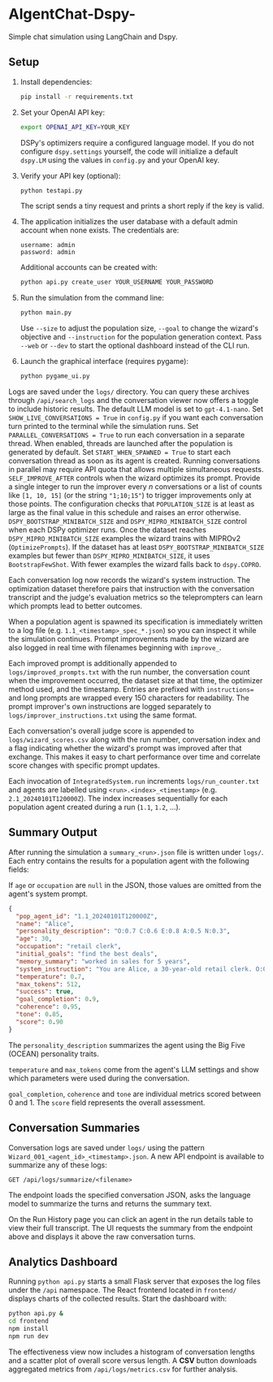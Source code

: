 # AIgentChat-Dspy-

Simple chat simulation using LangChain and Dspy.

## Setup

1. Install dependencies:

   ```bash
   pip install -r requirements.txt
   ```

2. Set your OpenAI API key:

   ```bash
   export OPENAI_API_KEY=YOUR_KEY
   ```

   DSPy's optimizers require a configured language model. If you do not
   configure `dspy.settings` yourself, the code will initialize a default
   `dspy.LM` using the values in `config.py` and your OpenAI key.

3. Verify your API key (optional):

   ```bash
   python testapi.py
   ```

   The script sends a tiny request and prints a short reply if the key is valid.


4. The application initializes the user database with a default admin
   account when none exists. The credentials are:

   ```
   username: admin
   password: admin
   ```

   Additional accounts can be created with:

   ```bash
   python api.py create_user YOUR_USERNAME YOUR_PASSWORD
   ```

5. Run the simulation from the command line:

   ```bash
   python main.py
   ```

   Use `--size` to adjust the population size, `--goal` to change the wizard's
   objective and `--instruction` for the population generation context. Pass
   `--web` or `--dev` to start the optional dashboard instead of the CLI run.

6. Launch the graphical interface (requires pygame):

   ```bash
   python pygame_ui.py
   ```

Logs are saved under the `logs/` directory.
You can query these archives through `/api/search_logs` and the conversation viewer now offers a toggle to include historic results.
The default LLM model is set to `gpt-4.1-nano`. Set `SHOW_LIVE_CONVERSATIONS = True` in
`config.py` if you want each conversation turn printed to the terminal while the
simulation runs.
Set `PARALLEL_CONVERSATIONS = True` to run each conversation in a separate
thread. When enabled, threads are launched after the population is generated by
default. Set `START_WHEN_SPAWNED = True` to start each conversation thread as
soon as its agent is created. Running conversations in parallel may require API
quota that allows multiple simultaneous requests.
`SELF_IMPROVE_AFTER` controls when the wizard optimizes its prompt. Provide a
single integer to run the improver every *n* conversations or a list of counts
like `[1, 10, 15]` (or the string `"1;10;15"`) to trigger improvements only at
those points. The configuration checks that `POPULATION_SIZE` is at least as
large as the final value in this schedule and raises an error otherwise.
`DSPY_BOOTSTRAP_MINIBATCH_SIZE` and `DSPY_MIPRO_MINIBATCH_SIZE` control when each
DSPy optimizer runs. Once the dataset reaches
`DSPY_MIPRO_MINIBATCH_SIZE` examples the wizard trains with MIPROv2
(`OptimizePrompts`). If the dataset has at least
`DSPY_BOOTSTRAP_MINIBATCH_SIZE` examples but fewer than
`DSPY_MIPRO_MINIBATCH_SIZE`, it uses `BootstrapFewShot`. With fewer examples the
wizard falls back to `dspy.COPRO`.

Each conversation log now records the wizard's system instruction. The
optimization dataset therefore pairs that instruction with the conversation
transcript and the judge's evaluation metrics so the teleprompters can learn
which prompts lead to better outcomes.

When a population agent is spawned its specification is immediately written to a
log file (e.g. `1.1_<timestamp>_spec_*.json`) so you can inspect it while the
simulation continues. Prompt improvements made by the wizard are also logged in
real time with filenames beginning with `improve_`.

Each improved prompt is additionally appended to `logs/improved_prompts.txt`
with the run number, the conversation count when the improvement occurred,
the dataset size at that time, the optimizer method used, and the timestamp.
Entries are prefixed with `instructions=` and long prompts are wrapped
every 150 characters for readability. The prompt improver's own
instructions are logged separately
to `logs/improver_instructions.txt` using the same format.

Each conversation's overall judge score is appended to `logs/wizard_scores.csv`
along with the run number, conversation index and a flag indicating whether the
wizard's prompt was improved after that exchange. This makes it easy to chart
performance over time and correlate score changes with specific prompt updates.



Each invocation of `IntegratedSystem.run` increments `logs/run_counter.txt` and
agents are labelled using `<run>.<index>_<timestamp>` (e.g. `2.1_20240101T120000Z`).
The index increases sequentially for each population agent created during a run
(`1.1`, `1.2`, ...).


## Summary Output

After running the simulation a `summary_<run>.json` file is written under `logs/`.
Each entry contains the results for a population agent with the following
fields:

If ``age`` or ``occupation`` are ``null`` in the JSON, those values are omitted
from the agent's system prompt.

```json
{
  "pop_agent_id": "1.1_20240101T120000Z",
  "name": "Alice",
  "personality_description": "O:0.7 C:0.6 E:0.8 A:0.5 N:0.3",
  "age": 30,
  "occupation": "retail clerk",
  "initial_goals": "find the best deals",
  "memory_summary": "worked in sales for 5 years",
  "system_instruction": "You are Alice, a 30-year-old retail clerk. O:0.7 C:0.6 E:0.8 A:0.5 N:0.3. Your goals: find the best deals. Memory summary: worked in sales for 5 years. Respond accordingly.",
  "temperature": 0.7,
  "max_tokens": 512,
  "success": true,
  "goal_completion": 0.9,
  "coherence": 0.95,
  "tone": 0.85,
  "score": 0.90
}
```
The `personality_description` summarizes the agent using the Big Five
(OCEAN) personality traits.

`temperature` and `max_tokens` come from the agent's LLM settings and show which
parameters were used during the conversation.

`goal_completion`, `coherence` and `tone` are individual metrics scored between
0 and 1. The `score` field represents the overall assessment.


## Conversation Summaries

Conversation logs are saved under `logs/` using the pattern
`Wizard_001_<agent_id>_<timestamp>.json`. A new API endpoint is available to
summarize any of these logs:

```
GET /api/logs/summarize/<filename>
```

The endpoint loads the specified conversation JSON, asks the language model to
summarize the turns and returns the summary text.

On the Run History page you can click an agent in the run details table to view
their full transcript. The UI requests the summary from the endpoint above and
displays it above the raw conversation turns.

## Analytics Dashboard

Running `python api.py` starts a small Flask server that exposes the log files
under the `/api` namespace. The React frontend located in `frontend/` displays
charts of the collected results. Start the dashboard with:

```bash
python api.py &
cd frontend
npm install
npm run dev
```

The effectiveness view now includes a histogram of conversation lengths and a
scatter plot of overall score versus length. A **CSV** button downloads aggregated
metrics from `/api/logs/metrics.csv` for further analysis.


